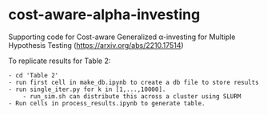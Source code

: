 # cost-aware-alpha-investing
Supporting code for Cost-aware Generalized α-investing for Multiple Hypothesis Testing (https://arxiv.org/abs/2210.17514)

To replicate results for Table 2:

    - cd 'Table 2'
    - run first cell in make_db.ipynb to create a db file to store results
    - run single_iter.py for k in [1,...,10000].
        - run_sim.sh can distribute this across a cluster using SLURM
    - Run cells in process_results.ipynb to generate table.
    
